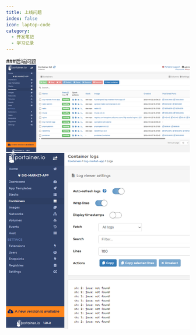 ```yaml
---
title: 上线问题
index: false
icon: laptop-code
category:
  - 开发笔记
  - 学习记录
---
```

###后端问题
![img.png](img.png)
![img_1.png](img_1.png)
